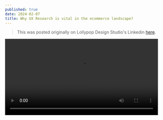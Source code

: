 ```yaml
---
published: true
date: 2024-02-07
title: Why UX Research is vital in the ecommerce landscape?
---
```

> This was posted originally on Lollypop Design Studio's Linkedin [here](https://www.linkedin.com/posts/unnatisenani_research-uxr-insights-activity-7161012051111251968-10qo?rcm=ACoAACeTGrEBKEXMprBsaypBUAFbNdV-ntEcEug).

<video controls style="width: 100%;">
  <source src="/assets/videos/1707313016771.mp4" type="video/mp4" />
  <p>
    Your browser doesn't support HTML video. Here is a
    <a href="/assets/videos/1707313016771.mp4" download="1707313016771.mp4">link to the video</a> instead.
  </p>
</video>

